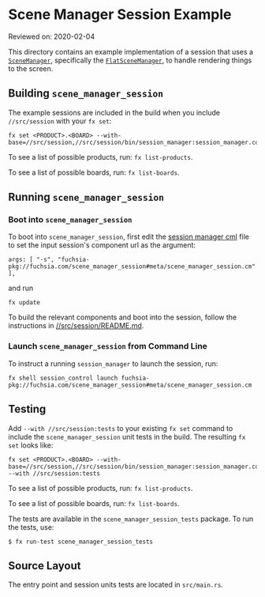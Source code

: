 # Scene Manager Session Example

Reviewed on: 2020-02-04

This directory contains an example implementation of a session that uses a [`SceneManager`](//src/session/lib/scene_management/src/scene_manager.rs), specifically the [`FlatSceneManager`](//src/session/lib/scene_management/src/flat_scene_manager.rs), to handle rendering things to the screen.

## Building `scene_manager_session`

The example sessions are included in the build when you include `//src/session` with your `fx set`:

```
fx set <PRODUCT>.<BOARD> --with-base=//src/session,//src/session/bin/session_manager:session_manager.config
```

To see a list of possible products, run: `fx list-products`.

To see a list of possible boards, run: `fx list-boards`.

## Running `scene_manager_session`
### Boot into `scene_manager_session`

To boot into `scene_manager_session`, first edit the [session manager cml](//src/session/bin/session_manager/meta/session_manager.cml) file to set the input session's component url as the argument:
```
args: [ "-s", "fuchsia-pkg://fuchsia.com/scene_manager_session#meta/scene_manager_session.cm" ],
```
and run
```
fx update
```

To build the relevant components and boot into the session, follow the instructions in [//src/session/README.md](//src/session/README.md).

### Launch `scene_manager_session` from Command Line

To instruct a running `session_manager` to launch the session, run:
```
fx shell session_control launch fuchsia-pkg://fuchsia.com/scene_manager_session#meta/scene_manager_session.cm
```

## Testing

Add `--with //src/session:tests` to your existing `fx set` command to include the `scene_manager_session` unit tests in the build. The resulting `fx set` looks like:
```
fx set <PRODUCT>.<BOARD> --with-base=//src/session,//src/session/bin/session_manager:session_manager.config --with //src/session:tests
```
To see a list of possible products, run: `fx list-products`.

To see a list of possible boards, run: `fx list-boards`.

The tests are available in the `scene_manager_session_tests` package. To run the tests, use:
```
$ fx run-test scene_manager_session_tests
```

## Source Layout

The entry point and session units tests are located in `src/main.rs`.
